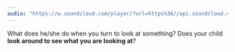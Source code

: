 ```yaml
---
audio: "https://w.soundcloud.com/player/?url=https%3A//api.soundcloud.com/tracks/1406306443%3Fsecret_token%3Ds-8B8z71q5Pxy&color=%23ff5500&auto_play=true&hide_related=false&show_comments=true&show_user=true&show_reposts=false&show_teaser=true&visual=true"
---
```


What does he/she do when you turn to look at something? Does your child <strong>look around to see what you are looking at</strong>?